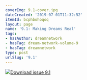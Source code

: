 ```yaml
---
coverImg: 9.1-cover.jpg
dateCreated: '2019-07-01T11:32:52'
itemId: bcphbohoqoq
layout: page
name: '9.1: Making Dreams Real'
tags:
- hasAuthor: dreamnetwork
- hasTag: dream-network-volume-9
- hasTag: dreamnetwork
type: post
urlSlug: '9.1'
---
```

<img class="card-journal-img" src="../images/9.1-rect.jpg"/><a href="../files/pdfs/Volume_9/9.1-Dream-Network-Journal_Volume-9_No-1.pdf" download="">Download issue 9.1</a>